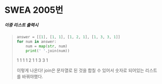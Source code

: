 # SWEA 2005번



##### 이중 리스트 출력시

> ```python
> answer = [[1], [1, 1], [1, 2, 1], [1, 3, 3, 1]]
> for num in answer:
>     num = map(str, num)
>     print(' '.join(num))
> ```
>
> 1
> 1 1
> 1 2 1
> 1 3 3 1
>
> 이렇게 나온다! join은 문자열로 된 것을 합칠 수 있어서 숫자로 되어있는 리스트를 바꿔야했다. 